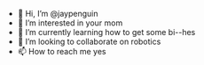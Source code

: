 - 👋 Hi, I’m @jaypenguin
- 👀 I’m interested in your mom
- 🌱 I’m currently learning how to get some bi--hes
- 💞️ I’m looking to collaborate on robotics
- 📫 How to reach me yes

<!---
jaypenguin/jaypenguin is a ✨ special ✨ repository because its `README.md` (this file) appears on your GitHub profile.
You can click the Preview link to take a look at your changes.
--->
